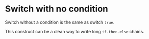 # Switch with no condition

Switch without a condition is the same as switch `true`.

This construct can be a clean way to write long `if-then-else` chains.